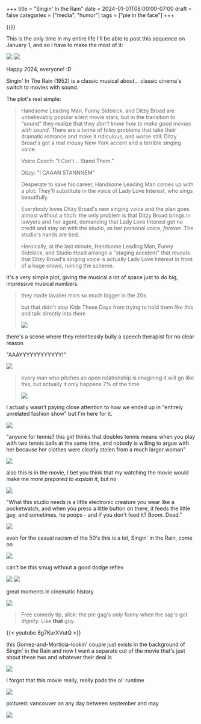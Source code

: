 +++
title = "Singin' In the Rain"
date = 2024-01-01T08:00:00-07:00
draft = false
categories = ["media", "humor"]
tags = ["pie in the face"]
+++

{{<imgwebp src="23.png">}}

<!--more-->

This is the only time in my entire life I'll be able to post this sequence on January 1, and so I have to make the most of it:

![](./23no.png)
![](./24.png)

Happy 2024, everyone! :D

Singin' In The Rain (1952) is a classic musical about... classic cinema's switch to movies with sound.

The plot's real simple:

> Handsome Leading Man, Funny Sidekick, and Ditzy Broad are unbelievably popular
silent movie stars, but in the transition to "sound" they realize that they _don't know how to make good
movies with sound_. There are a tonne of foley problems that take their dramatic romance and make it
ridiculous, and worse still: Ditzy Broad's got a real mousy New York accent and a terrible singing voice.
>
> Voice Coach: "I Can't... Stand Them."
>
> Ditzy: "I CAAAN STANNNEM"
>
> Desperate to save his career, Handsome Leading Man comes up with a plot: They'll substitute in the voice
> of Lady Love Interest, who sings beautifully.
>
> Everybody loves Ditzy Broad's new singing voice and the plan goes almost without a hitch: the only problem
> is that Ditzy Broad brings in lawyers and her agent, demanding that Lady Love Interest get no credit
> and stay on with the studio, as her personal voice, _forever_. The studio's hands are tied.
>
> Heroically, at the last minute, Handsome Leading Man, Funny Sidekick, and Studio Head arrange a
> "staging accident" that reveals that Ditzy Broad's singing voice is actually Lady Love Interest in front
> of a huge crowd, ruining the scheme.

It's a very simple plot, giving the musical a lot of space just to do big, impressive musical numbers.

> they made lavalier mics so much bigger in the 20s
>
> but that didn't stop Kids These Days from trying to hold them _like this_ and talk directly into them
>
> ![](./lav.png)


there's a scene where they relentlessly bully a speech therapist for no clear reason

"AAAYYYYYYYYYYYY!"

![](./a.png)

> every man who pitches an open relationship is imagining it will go like this, but actually it only happens 7% of the time
>
> ![](./big_finish.png)

I actually wasn't paying close attention to how we ended up in "entirely unrelated fashion show" but I'm here for it.

![](./fashion-1.png)

"anyone for tennis? this girl thinks that doubles tennis means when you play with two tennis balls at the same time, and nobody is willing to argue with her because her clothes were clearly stolen from a much larger woman"

![](./doubles.png)


also this is in the movie, I bet you think that my watching the movie would make me _more prepared to explain it_, but no

![](./wut.png)

"What this studio needs is a little electronic creature you wear like a pocketwatch, and when you press a little button on there, it feeds the little guy, and sometimes, he poops - and if you don't feed it? Boom. Dead."

![](./gotchi.png)

even for the casual racism of the 50's this is a lot, Singin' in the Rain, come on

![](./racism.png)

can't be _this_ smug without a good dodge reflex

![](./smug-1.png)
![](./smug-2.png)

great moments in cinematic history

![](./pie.png)

> Free comedy tip, slick: the pie gag's _only_ funny when the sap's got _dignity_. Like **that** guy.

{{< youtube 8g7KurXVutQ >}}

this Gomez-and-Morticia-lookin' couple just exists in the background of Singin' in the Rain and now I want a separate cut of the movie that's just about these two and whatever their deal is

![](./gomez.png)

I forgot that this movie really, really pads the ol' runtime

![](./dreams.png)

pictured: vancouver on any day between september and may

![](./rain.png)